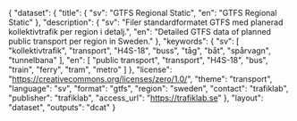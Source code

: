 {
  "dataset": {
    "title": {
      "sv": "GTFS Regional Static",
      "en": "GTFS Regional Static"
    },
    "description": {
      "sv": "Filer standardformatet GTFS med planerad kollektivtrafik per region i detalj.",
      "en": "Detailed GTFS data of planned public transport per region in Sweden."
    },
    "keywords": {
      "sv": [
        "kollektivtrafik",
        "transport",
        "H4S-18",
        "buss",
        "tåg",
        "båt",
        "spårvagn",
        "tunnelbana"
      ],
      "en": [
        "public transport",
        "transport",
        "H4S-18",
        "bus",
        "train",
        "ferry",
        "tram",
        "metro"
      ]
    },
    "license": "https://creativecommons.org/licenses/zero/1.0/",
    "theme": "transport",
    "language": "sv",
    "format": "gtfs",
    "region": "sweden",
    "contact": "trafiklab",
    "publisher": "trafiklab",
    "access_url": "https://trafiklab.se"
  },
  "layout": "dataset",
  "outputs": "dcat"
}
